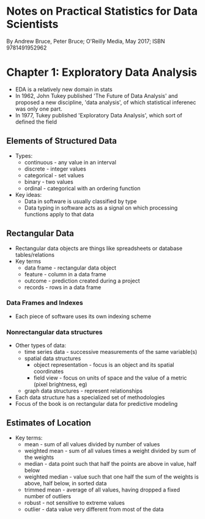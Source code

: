 # Notes on Practical Statistics for Data Scientists

By Andrew Bruce, Peter Bruce; O'Reilly Media, May 2017; ISBN 9781491952962

# Chapter 1: Exploratory Data Analysis

* EDA is a relatively new domain in stats
* In 1962, John Tukey published 'The Future of Data Analysis' and proposed a new discipline, 'data analysis', of which statistical inferenec was only one part.
* In 1977, Tukey published 'Exploratory Data Analysis', which sort of defined the field

## Elements of Structured Data

* Types:
    * continuous - any value in an interval
    * discrete - integer values
    * categorical - set values
    * binary - two values
    * ordinal - categorical with an ordering function
* Key ideas:
    * Data in software is usually classified by type
    * Data typing in software acts as a signal on which processing functions apply to that data

## Rectangular Data

* Rectangular data objects are things like spreadsheets or database tables/relations
* Key terms
    * data frame - rectangular data object
    * feature - column in a data frame
    * outcome - prediction created during a project
    * records - rows in a data frame

### Data Frames and Indexes

* Each piece of software uses its own indexing scheme

### Nonrectangular data structures

* Other types of data:
    * time series data - successive measurements of the same variable(s)
    * spatial data structures
        * object representation - focus is an object and its spatial coordinates
        * field view - focus on units of space and the value of a metric (pixel brightness, eg)
    * graph data structures - represent relationships
* Each data structure has a specialized set of methodologies
* Focus of the book is on rectangular data for predictive modeling

## Estimates of Location

* Key terms:
    * mean - sum of all values divided by number of values
    * weighted mean - sum of all values times a weight divided by sum of the weights
    * median - data point such that half the points are above in value, half below
    * weighted median - value such that one half the sum of the weights is above, half below, in sorted data
    * trimmed mean - average of all values, having dropped a fixed number of outliers
    * robust - not sensitive to extreme values
    * outlier - data value very different from most of the data
